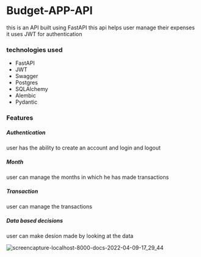 # Budget-APP-API
this is an API built using FastAPI this api helps user manage their expenses it uses JWT for authentication
### technologies used

- FastAPI
- JWT
- Swagger
- Postgres
- SQLAlchemy
- Alembic
- Pydantic

### Features
##### Authentication
user has the ability to create an account and login and logout
##### Month
user can manage the months in which he has made transactions
##### Transaction
user can manage the transactions
##### Data based decisions
user can make desion made by looking at the data

![screencapture-localhost-8000-docs-2022-04-09-17_29_44](https://user-images.githubusercontent.com/93770002/162574242-8f05f570-03b4-450a-84b2-42ef491511e1.png)
